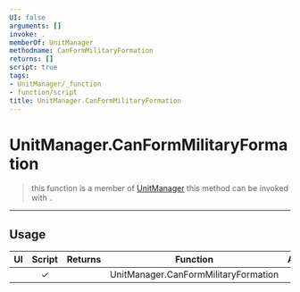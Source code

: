 ```yaml
---
UI: false
arguments: []
invoke: .
memberOf: UnitManager
methodname: CanFormMilitaryFormation
returns: []
script: true
tags:
- UnitManager/_function
- function/script
title: UnitManager.CanFormMilitaryFormation
---
```

# UnitManager.CanFormMilitaryFormation
> this function is a member of [UnitManager](civ-6/lua/UnitManager.md)
> this method can be invoked with `.`
-----
## Usage
|  UI | Script | Returns | Function | Arguments |
|:---:|:------:|-------:|:--------:|:---------|
| |✓||UnitManager.CanFormMilitaryFormation||
